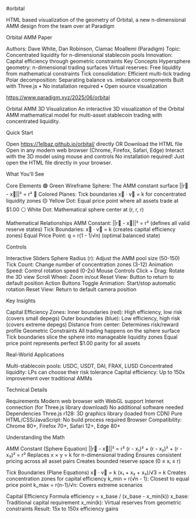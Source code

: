 #orbital

HTML based visualization of the geometry of Orbital, a new n-dimensional AMM design from the team over at Paradigm

Orbital AMM Paper

Authors: Dave White, Dan Robinson, Ciamac Moallemi (Paradigm)
Topic: Concentrated liquidity for n-dimensional stablecoin pools
Innovation: Capital efficiency through geometric constraints
Key Concepts
Hypersphere geometry: n-dimensional trading surfaces
Virtual reserves: Free liquidity from mathematical constraints
Tick consolidation: Efficient multi-tick trading
Polar decomposition: Separating balance vs. imbalance components
Built with Three.js • No installation required • Open source visualization

https://www.paradigm.xyz/2025/06/orbital


Orbital AMM 3D Visualization
An interactive 3D visualization of the Orbital AMM mathematical model for multi-asset stablecoin trading with concentrated liquidity.

Quick Start

Open https://1elbaz.github.io/orbital/ directly OR
Download the HTML file
Open in any modern web browser (Chrome, Firefox, Safari, Edge)
Interact with the 3D model using mouse and controls
No installation required! Just open the HTML file directly in your browser.

What You'll See

Core Elements
🟢 Green Wireframe Sphere: The AMM constant surface ||r⃗ - x⃗||² = r²
🔴 Colored Planes: Tick boundaries x⃗ · v⃗ = k for concentrated liquidity zones
🟡 Yellow Dot: Equal price point where all assets trade at $1.00
⚪ White Dot: Mathematical sphere center at (r, r, r)

Mathematical Relationships
AMM Constant: ||r⃗ - x⃗||² = r² (defines all valid reserve states)
Tick Boundaries: x⃗ · v⃗ = k (creates capital efficiency zones)
Equal Price Point: q = r(1 - 1/√n) (optimal balanced state)

Controls

Interactive Sliders
Sphere Radius (r): Adjust the AMM pool size (50-150)
Tick Count: Change number of concentration zones (3-12)
Animation Speed: Control rotation speed (0-2x)
Mouse Controls
Click + Drag: Rotate the 3D view
Scroll Wheel: Zoom in/out
Reset View: Button to return to default position
Action Buttons
Toggle Animation: Start/stop automatic rotation
Reset View: Return to default camera position

Key Insights

Capital Efficiency Zones:
Inner boundaries (red): High efficiency, low risk (covers small depegs)
Outer boundaries (blue): Low efficiency, high risk (covers extreme depegs)
Distance from center: Determines risk/reward profile
Geometric Constraints
All trading happens on the sphere surface
Tick boundaries slice the sphere into manageable liquidity zones
Equal price point represents perfect $1.00 parity for all assets

Real-World Applications

Multi-stablecoin pools: USDC, USDT, DAI, FRAX, LUSD
Concentrated liquidity: LPs can choose their risk tolerance
Capital efficiency: Up to 150x improvement over traditional AMMs

Technical Details

Requirements
Modern web browser with WebGL support
Internet connection (for Three.js library download)
No additional software needed
Dependencies
Three.js r128: 3D graphics library (loaded from CDN)
Pure HTML/CSS/JavaScript: No build process required
Browser Compatibility: Chrome 80+, Firefox 70+, Safari 12+, Edge 80+

Understanding the Math

AMM Constant (Sphere Equation)
||r⃗ - x⃗||² = r²
(r - x₁)² + (r - x₂)² + (r - x₃)² = r²
Replaces x × y = k for n-dimensional trading
Ensures consistent pricing across all asset pairs
Creates bounded reserve space (0 ≤ xᵢ ≤ r)

Tick Boundaries (Plane Equations)
x⃗ · v⃗ = k
(x₁ + x₂ + x₃)/√3 = k
Creates concentration zones for capital efficiency
k_min = r(√n - 1): Closest to equal price point
k_max = r(n-1)/√n: Covers extreme scenarios

Capital Efficiency Formula
efficiency = x_base / (x_base - x_min(k))
x_base: Traditional capital requirement
x_min(k): Virtual reserves from geometric constraints
Result: 15x to 150x efficiency gains